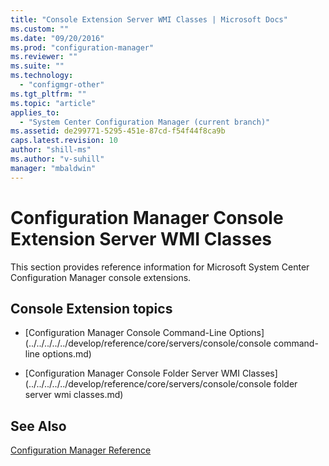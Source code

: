 ```yaml
---
title: "Console Extension Server WMI Classes | Microsoft Docs"
ms.custom: ""
ms.date: "09/20/2016"
ms.prod: "configuration-manager"
ms.reviewer: ""
ms.suite: ""
ms.technology:
  - "configmgr-other"
ms.tgt_pltfrm: ""
ms.topic: "article"
applies_to:
  - "System Center Configuration Manager (current branch)"
ms.assetid: de299771-5295-451e-87cd-f54f44f8ca9b
caps.latest.revision: 10
author: "shill-ms"
ms.author: "v-suhill"
manager: "mbaldwin"
---
```

# Configuration Manager Console Extension Server WMI Classes
This section provides reference information for Microsoft System Center Configuration Manager console extensions.  

## Console Extension topics  

-   [Configuration Manager Console Command-Line Options](../../../../../develop/reference/core/servers/console/console command-line options.md)  

-   [Configuration Manager Console Folder Server WMI Classes](../../../../../develop/reference/core/servers/console/console folder server wmi classes.md)  

## See Also  
 [Configuration Manager Reference](../../../../../develop/reference/configuration-manager-reference.md)
